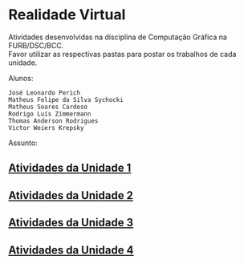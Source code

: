 # Realidade Virtual

Atividades desenvolvidas na disciplina de Computação Gráfica na FURB/DSC/BCC.  
Favor utilizar as respectivas pastas para postar os trabalhos de cada unidade.  

Alunos:  

    José Leonardo Perich  
    Matheus Felipe da Silva Sychocki  
    Matheus Soares Cardoso  
    Rodrigo Luís Zimmermann  
    Thomas Anderson Rodrigues  
    Victor Weiers Krepsky  

Assunto:  

## [Atividades da Unidade 1](unidade_1 "Atividades da Unidade 1")  

## [Atividades da Unidade 2](unidade_2 "Atividades da Unidade 2")  

## [Atividades da Unidade 3](unidade_3 "Atividades da Unidade 3")  

## [Atividades da Unidade 4](unidade_4 "Atividades da Unidade 4")  
